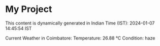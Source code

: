 # My Project

This content is dynamically generated in Indian Time (IST): 2024-01-07 14:45:54 IST


Current Weather in Coimbatore:
Temperature: 26.88 °C
Condition: haze
